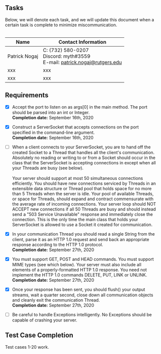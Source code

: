 <h2>Tasks</h2>
Below, we will denote each task, and we will update this document when a certain task is complete to minimize miscommunication.<br><br>

Name | Contact Information
------------ | -------------
Patrick Nogaj | C: (732) 580-0207<br>Discord: myth#3559<br>E-mail: patrick.nogaj@rutgers.edu
xxx | xxx
xxx | xxx

<h2>Requirements</h2>

* [x] Accept the port to listen on as args[0] in the main method. The port should be parsed into an int or Integer.<br><b>Completion date:</b> September 16th, 2020

* [x] Construct a ServerSocket that accepts connections on the port specified in the command-line argument. <br><b>Completion date:</b> September 16th, 2020

* [ ] When a client connects to your ServerSocket, you are to hand off the created Socket to a Thread that handles all the client's communication. Absolutely no reading or writing to or from a Socket should occur in the class that the ServerSocket is accepting connections in except when all your Threads are busy (see below).<br><br>Your server should support at most 50 simultaneous connections efficiently. You should have new connections serviced by Threads in an extensible data structure or Thread pool that holds space for no more than 5 Threads when the server is idle. Your pool of available Threads, or space for Threads, should expand and contract commensurate with the average rate of incoming connections. Your server loop should NOT ACCEPT new connections if all 50 Threads are busy and should instead send a "503 Service Unavailable" response and immediately close the connection. This is the only time the main class that holds your ServerSocket is allowed to use a Socket it created for communication.

* [x] In your communication Thread you should read a single String from the client, parse it as an HTTP 1.0 request and send back an appropriate response according to the HTTP 1.0 protocol. <br><b>Completion date:</b> September 27th, 2020

* [x] You must support GET, POST and HEAD commands. You must support MIME types (see which below). Your server must also include all elements of a properly-formatted HTTP 1.0 response. You need not implement the HTTP 1.0 commands DELETE, PUT, LINK or UNLINK. <br><b>Completion date:</b> September 27th, 2020

* [x] Once your response has been sent, you should flush() your output streams, wait a quarter second, close down all communication objects and cleanly exit the communication Thread. <br><b>Completion date:</b> September 27th, 2020

* [ ] Be careful to handle Exceptions intelligently. No Exceptions should be capable of crashing your server.

<h2>Test Case Completion</h2>

Test cases 1-20 work.
